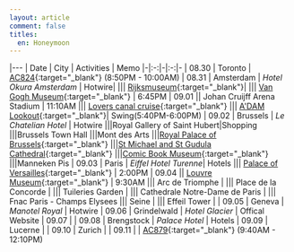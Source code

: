 ```yaml
---
layout: article
comment: false
titles:
  en: Honeymoon
---
```


|---
| Date | City | Activities | Memo
|-|:-:|-|:-:|-
| 08.30 | Toronto | [AC824](https://uk.flightaware.com/live/flight/ACA824){:target="\_blank"} (8:50PM - 10:00AM)
| 08.31 | Amsterdam | _Hotel Okura Amsterdam_ | Hotwire|
||| [Rijksmuseum](https://www.rijksmuseum.nl/){:target="\_blank"}|
||| [Van Gogh Museum](https://www.vangoghmuseum.nl/){:target="\_blank"} | 6:45PM
| 09.01 || Johan Cruijff Arena Stadium | 11:10AM
||| [Lovers canal cruise](https://www.lovers.nl/){:target="\_blank"}
||| [A'DAM Lookout](https://www.adamlookout.com/){:target="\_blank"}| Swing(5:40PM-6:00PM)
| 09.02 | Brussels | _Le Chatelian Hotel_ | Hotwire
|||Royal Gallery of Saint Hubert|Shopping
|||Brussels Town Hall
|||Mont des Arts
|||[Royal Palace of Brussels](https://www.monarchie.be/en/heritage/royal-palace-of-brussels){:target="\_blank"}
|||[St Michael and St Gudula Cathedral](https://cathedralisbruxellensis.be/en/){:target="\_blank"}
|||[Comic Book Museum](https://www.comicscenter.net/en/home){:target="\_blank"}
|||Manneken Pis
| 09.03 | Paris | _Eiffel Hotel Turenne_| Hotels
||| [Palace of Versailles](http://en.chateauversailles.fr/){:target="\_blank"} | 2:00PM
| 09.04 || [Louvre Museum](https://www.louvre.fr/en/homepage){:target="\_blank"} | 9:30AM
||| Arc de Triomphe |
||| Place de la Concorde |
||| Tuileries Garden |
||| Cathedrale Notre-Dame de Paris |
||| Fnac Paris - Champs Elysees
||| Seine |
||| Effeil Tower |
| 09.05 | Geneva | _Manotel Royal_ | Hotwire
| 09.06 | Grindelwald | _Hotel Glacier_ | Offical Website
| 09.07 |
| 09.08 | Brengstock | _Palace Hotel_ | Hotels
| 09.09 | Lucerne |
| 09.10 | Zurich |
| 09.11 | | [AC879](https://uk.flightaware.com/live/flight/ACA879){:target="\_blank"} (9:40AM - 12:10PM)
